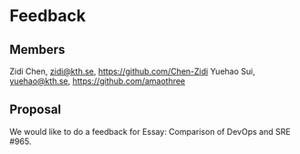 # Feedback

## Members
Zidi Chen, zidi@kth.se, https://github.com/Chen-Zidi
Yuehao Sui, yuehao@kth.se, https://github.com/amaothree


## Proposal

We would like to do a feedback for Essay: Comparison of DevOps and SRE #965.